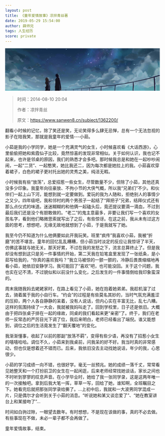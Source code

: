 ```yaml
---
layout: post
title: 《童年爱情故事》凉拌青丝著
date: 2019-05-29 15:54:00
author: 薛师兄
tags: 人生经历
score: private
---
```

![](./20190529童年爱情故事凉拌青丝著/1136672-20190825234116894-1038627855.png)

> 时间：2014-08-10 20:04
>
> 作者：凉拌青丝
>
> 原文：https://www.sanwen8.cn/subject/1362200/

翻看小时候的记忆，除了笑还是笑，无论笑得多么肆无忌惮，总有一个无法忽视的影子在陪我笑，那就是我童年的爱情---小茹。

小茹是我的小学同学，她是一个充满灵气的女生，小时候喜欢看《大话西游》，心里偷偷把她和紫霞仙子比较，竟然惊喜的发现非常相似。关于如何认识，我也记不起来，也许是邻桌的原因，我们的熟悉才会多吧。那时候我总是和她在一起吵吵闹闹，一起“二货”、一起憨笑，她比我还二，因为每次都是她拉上的我。小茹喜欢穿着裙子，白色的裙子更衬托出她的灵秀之美，纯洁无暇。

小时候我有些“放荡”，总爱招惹一些女生，尽管数量不少，但除了小茹，其他还真没多少印象。我童年向往豪放、不拘小节的大侠气概，所以我“兄弟们”不少。和伙伴们一起上山下河，能想到就一定要做到。爱玩的我为人随和，拒绝别人的事情少之又少。四年级吧，我和邻村的两个男孩子一起结了“拜把子”兄弟，结拜仪式还有那么点仪式的味道。迷迷糊糊的和他俩一起磕头后，竟还提议要滴一滴血，不过到最后我们还是没个有胆敢做的。“老二”的鬼主意最多，非要让我们写一个喜欢的女孩名字，看到他们略微思索就写出了之后，有些惊讶。在这之前，我从未有过这方面的思考，想想吧，无缘无故地就想到了小茹，于是我就写了她。

我至今仍不知道为什么他俩要如此开我玩笑。班里“疯传”我喜欢小茹，我被“折磨”的苦不堪言。童年的回忆乱乱糟糟，但小茹当时淡定的反应让我惊讶了半天，仿佛这事就与她无关。那天好累，不过在我的发怒之下，流言总算终止了。但是我却没有想到这只是另一件事情的开始，第二天我在铅笔盒里发现了一张纸条，是小茹写给我的，“你真的喜欢我吗？”我立马被惊的一颤一颤的，冷静后畏畏缩缩地再看小茹，她依旧安静学习。我可能回了“喜欢”吧，也可能没回。关于这个问题，我也实在记不清，不过貌似和以前没什么变化，之后发生的一件事情倒给我印象蛮深的。

周末我随我妈去姥姥家时，在路上看见了小茹，她在抱着她弟弟。我趁机溜了过去，骑着属于我的小自行车。“约会”的过程是有些莫名其妙的，当时气氛充满羞涩的压抑，两个人各自静静的呆着，没有人说话，但内心实在丰富无比，乱七八糟。这样的氛围持续了一大会，我就被我妈叫走了。回到学校里，日子还是依旧。大概由于把四张桌子排在一起的缘故，同桌的我们看起来更“亲密”了。终于，我们在老师一反常态的严厉目光下调了位，我后来明白，老师已经看出了端倪。谁又能想到，调位之后的生活竟发生了“翻天覆地”的变化。

我渐渐懂事，收起了以前的那副“放荡不羁”，变得有些少语，再没有了招惹小女生的嘻嘻哈哈。调位不久，小茹来到我桌前，问我呆的好不好。我当时真的非常感动，但也仅是想着还不错而已。后来，我依旧没去主动找她说话，年少的我，心思很少。

小茹的学习成绩一向不错，也很好学。毫无一丝预兆。她的成绩一落千丈，常常看见她整天和一个打扮前卫的女生在一起闲逛，后来老师经常找她谈话，家长之间也不时听到寥寥的叹息声音。在小学毕业时，她给了我一张同学录，这是这两年唯一的一次接触吧。拿到后我大笔一挥，草草一写，回给了她，谁知啊，全班瞩目之下。她看完后就把那张同学录给撕了。…上初中后，我就和一大波男同学混成一片，只是偶尔才会听到关于小茹的消息。“听说她和某又谈恋爱了”、“她在教室讲台上和某接吻了”…

时间如白驹过隙，一眼望去数年。有时想想，不是现在该做的事，真的不必去做。有些事现在不做，未必一辈子都不会再做了。

童年爱情故事，结束。